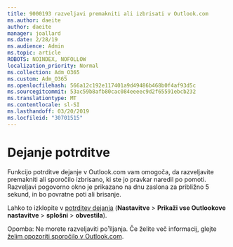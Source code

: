 ```yaml
---
title: 9000193 razveljavi premakniti ali izbrisati v Outlook.com
ms.author: daeite
author: daeite
manager: joallard
ms.date: 2/28/19
ms.audience: Admin
ms.topic: article
ROBOTS: NOINDEX, NOFOLLOW
localization_priority: Normal
ms.collection: Adm_O365
ms.custom: Adm_O365
ms.openlocfilehash: 566a12c192e117401a9d49486b468b0f4af93d5c
ms.sourcegitcommit: 53ac59b8afb80cac084eeeec9d2f65591ebcb232
ms.translationtype: MT
ms.contentlocale: sl-SI
ms.lasthandoff: 03/20/2019
ms.locfileid: "30701515"
---
```

# <a name="action-confirmations"></a>Dejanje potrditve

Funkcijo potrditve dejanje v Outlook.com vam omogoča, da razveljavite premakniti ali sporočilo izbrisano, ki ste jo pravkar naredil po pomoti. Razveljavi pogovorno okno je prikazano na dnu zaslona za približno 5 sekund, in bo povratne poti ali brisanje.

Lahko to izklopite v [potrditev dejanja](https://outlook.live.com/mail/options/general/notifications) (**Nastavitve** > **Prikaži vse Outlookove nastavitve** > **splošni** > **obvestila**).

Opomba: Ne morete razveljaviti po¹iljanja. Če želite več informacij, glejte [želim opozoriti sporočilo v Outlook.com](https://support.office.com/article/c069ddde-5282-4085-8f4c-d7b133324f8a).
